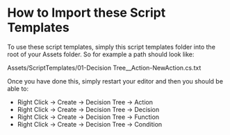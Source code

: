 # How to Import these Script Templates
To use these script templates, simply this script templates folder into the root of your Assets folder. So for example a path should look like:

Assets/ScriptTemplates/01-Decision Tree__Action-NewAction.cs.txt

Once you have done this, simply restart your editor and then you should be able to:

- Right Click -> Create -> Decision Tree -> Action
- Right Click -> Create -> Decision Tree -> Decision
- Right Click -> Create -> Decision Tree -> Function
- Right Click -> Create -> Decision Tree -> Condition
